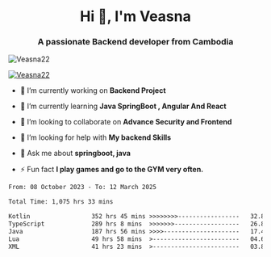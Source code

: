 <h1 align="center">Hi 👋, I'm Veasna</h1>
<h3 align="center">A passionate Backend developer from Cambodia</h3>

<p align="left"> <img src="https://komarev.com/ghpvc/?username=Veasna22&label=Profile%20views&color=0e75b6&style=flat" alt="Veasna22" /> </p>

<p align="left"> <a href="https://github.com/ryo-ma/github-profile-trophy"><img src="https://github-profile-trophy.vercel.app/?username=veasna22&theme=dracula" alt="Veasna22" /></a> </p>

- 🔭 I’m currently working on **Backend Project**

- 🌱 I’m currently learning **Java SpringBoot , Angular And React**

- 👯 I’m looking to collaborate on **Advance Security and Frontend**

- 🤝 I’m looking for help with **My backend Skills**

- 💬 Ask me about **springboot, java**

- ⚡ Fun fact **I play games and go to the GYM very often.**

<!--START_SECTION:waka-->

```txt
From: 08 October 2023 - To: 12 March 2025

Total Time: 1,075 hrs 33 mins

Kotlin                 352 hrs 45 mins >>>>>>>>-----------------   32.80 %
TypeScript             289 hrs 8 mins  >>>>>>>------------------   26.88 %
Java                   187 hrs 56 mins >>>>---------------------   17.47 %
Lua                    49 hrs 58 mins  >------------------------   04.65 %
XML                    41 hrs 23 mins  >------------------------   03.85 %
```

<!--END_SECTION:waka-->
